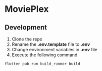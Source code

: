 # MoviePlex

## Development

1. Clone the repo
2. Rename the __.env.template__ file to __.env__
3. Change environment variables in __.env__ file
4. Execute the following command

```bash
flutter pub run build_runner build
```
